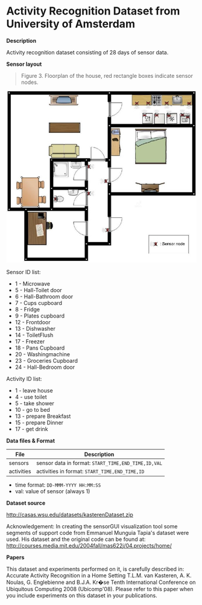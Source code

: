 # Activity Recognition Dataset from University of Amsterdam

**Description**

Activity recognition dataset consisting of 28 days of sensor data.

**Sensor layout**

> Figure 3. Floorplan of the house, red rectangle boxes indicate sensor nodes.

![sensor locations](locations.jpeg)

Sensor ID list:

- 1 - Microwave
- 5 - Hall-Toilet door
- 6 - Hall-Bathroom door
- 7 - Cups cupboard
- 8 - Fridge
- 9 - Plates cupboard
- 12 - Frontdoor
- 13 - Dishwasher
- 14 - ToiletFlush
- 17 - Freezer
- 18 - Pans Cupboard
- 20 - Washingmachine
- 23 - Groceries Cupboard
- 24 - Hall-Bedroom door
 
Activity ID list:

- 1 - leave house
- 4 - use toilet
- 5 - take shower
- 10 - go to bed
- 13 - prepare Breakfast
- 15 - prepare Dinner
- 17 - get drink

**Data files & Format**

| File            | Description                                         |
|-----------------|-----------------------------------------------------|
| sensors         | sensor data in format: `START_TIME,END_TIME,ID,VAL` |
| activities      | activities in format: `START_TIME,END_TIME,ID`      |

- time format: `DD-MMM-YYYY HH:MM:SS`
- val: value of sensor (always 1)

**Dataset source**

<http://casas.wsu.edu/datasets/kasterenDataset.zip>

Acknowledgement: In creating the sensorGUI visualization tool some segments of
support code from Emmanuel Munguia Tapia's dataset were used. His dataset and
the original code can be found at: <http://courses.media.mit.edu/2004fall/mas622j/04.projects/home/>

**Papers**

This dataset and experiments performed on it, is carefully described in:
Accurate Activity Recognition in a Home Setting T.L.M. van Kasteren, A. K.
Noulas, G. Englebienne and B.J.A. Kr�se Tenth International Conference on
Ubiquitous Computing 2008 (Ubicomp'08). Please refer to this paper when you
include experiments on this dataset in your publications.

